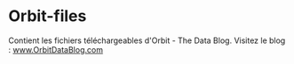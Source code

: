 # Orbit-files
Contient les fichiers téléchargeables d'Orbit - The Data Blog. Visitez le blog : www.OrbitDataBlog.com
